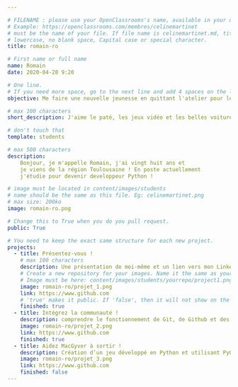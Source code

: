 ```yaml
---

# FILENAME : please use your OpenClassrooms's name, available in your url.
# Example: https://openclassrooms.com/membres/celinemartinet
# must be the name of your file. If file name is celinemartinet.md, title is celinemartinet.
# lowercase, no blank space, Capital case or special character.
title: romain-ro

# First name or full name
name: Romain
date: 2020-04-28 9:20

# One line.
# If you need more space, go to the next line and add 4 spaces on the left, as in 'description'.
objective: Me faire une nouvelle jeunesse en quittant l'atelier pour le digital.

# max 100 characters
short_description: J'aime le paté, les jeux vidéo et les belles voitures !

# don't touch that
template: students

# max 500 characters
description:
    Bonjour, je m'appelle Romain, j'ai vingt huit ans et 
	je viens de la région Toulousaine ! En poste actuellement
	j'étudie pour devenir developpeur Python !

# image must be located in content/images/students
# name should be the same as this file. Eg: celinemartinet.png
# max size: 200ko
image: romain-ro.png

# Change this to True when you do you pull request.
public: True

# You need to keep the exact same structure for each new project.
projects:
  - title: Présentez-vous !
    # max 100 characters
    description: Une présentation de moi-même et un lien vers mon LinkedIn.
    # Create a new repository for your images. Name it the same as your nickname and profile picture.
    # Image must be here: content/images/students/yourrepo/project1.png
    image: romain-ro/projet_1.png
    link: https://www.github.com
    # 'true' makes it public. If 'false', then it will not show on the website.
    finished: true
  - title: Intégrez la communauté !
    description: comprendre le fonctionnement de Git, de Github et des pull requests.
    image: romain-ro/projet_2.png
    link: https://www.github.com
    finished: true
  - title: Aidez MacGyver à sortir !
    description: Création d’un jeu développé en Python et utilisant PyGame.
    image: romain-ro/projet_3.png
    link: https://www.github.com
    finished: false
---
```

